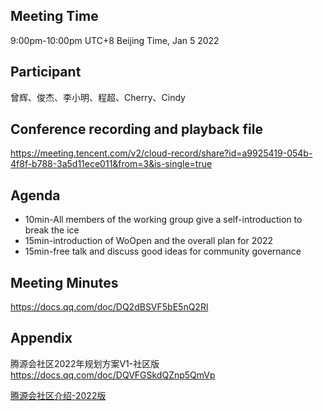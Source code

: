 ## Meeting Time
9:00pm-10:00pm UTC+8 Beijing Time, Jan 5 2022 

## Participant
曾辉、俊杰、李小明、程超、Cherry、Cindy

## Conference recording and playback file
https://meeting.tencent.com/v2/cloud-record/share?id=a9925419-054b-4f8f-b788-3a5d11ece011&from=3&is-single=true

## Agenda
- 10min-All members of the working group give a self-introduction to break the ice
- 15min-introduction of WoOpen and the overall plan for 2022
- 15min-free talk and discuss good ideas for community governance

## Meeting Minutes 
https://docs.qq.com/doc/DQ2dBSVF5bE5nQ2Rl

## Appendix
腾源会社区2022年规划方案V1-社区版
https://docs.qq.com/doc/DQVFGSkdQZnp5QmVp

[腾源会社区介绍-2022版](https://github.com/weopenprojects/Working-Group/blob/main/materials/%E8%85%BE%E6%BA%90%E4%BC%9A%E7%A4%BE%E5%8C%BA%E4%BB%8B%E7%BB%8D.pdf)
